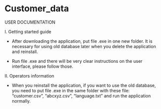 # Customer_data

USER DOCUMENTATION

I. Getting started guide

- After downloading the application, put file .exe in one new folder. It is necessary for using old database later when you delete the application and reinstall.

- Run file .exe and there will be very clear instructions on the user interface, please follow those.

II. Operators information

- When you reinstall the application, if you want to use the old database, you need to put file .exe in the same folder with these file: “customer.csv”, “abcxyz.csv”, “language.txt” and run the application normally.
